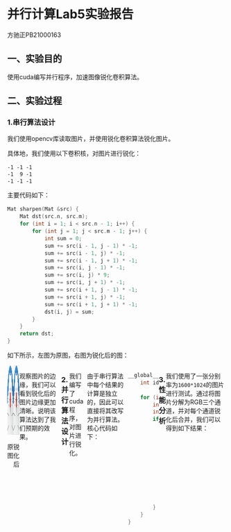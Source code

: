 # 并行计算Lab5实验报告
方驰正PB21000163
## 一、实验目的
使用cuda编写并行程序，加速图像锐化卷积算法。
## 二、实验过程
### 1.串行算法设计
我们使用opencv库读取图片，并使用锐化卷积算法锐化图片。

具体地，我们使用以下卷积核，对图片进行锐化：
```
-1 -1 -1
-1  9 -1
-1 -1 -1
```
主要代码如下：
```cpp
Mat sharpen(Mat &src) {
    Mat dst(src.n, src.m);
    for (int i = 1; i < src.n - 1; i++) {
        for (int j = 1; j < src.m - 1; j++) {
            int sum = 0;
            sum += src(i - 1, j - 1) * -1;
            sum += src(i - 1, j) * -1;
            sum += src(i - 1, j + 1) * -1;
            sum += src(i, j - 1) * -1;
            sum += src(i, j) * 9;
            sum += src(i, j + 1) * -1;
            sum += src(i + 1, j - 1) * -1;
            sum += src(i + 1, j) * -1;
            sum += src(i + 1, j + 1) * -1;
            dst(i, j) = sum;
        }
    }
    return dst;
}
```
如下所示，左图为原图，右图为锐化后的图：
<div style="display: flex; flex-direction: row;">
  <div style="flex: 1;">
    <img src="images.jpg" alt="原图" style="width:250px;height:160px;">
    <p style="text-align: center;">原图</p>
  </div>
  <div style="flex: 1;">
    <img src="result.jpg" alt="锐化后" style="width:250px;height:160px;">
    <p style="text-align: center;">锐化后</p>
</div>


观察图片的边缘，我们可以看到锐化后的图片边缘更加清晰。说明该算法达到了我们预期的效果。

### 2.并行算法设计
我们编写了cuda程序，对图片进行锐化。

由于串行算法中每个结果的计算是独立的，因此可以直接将其改写为并行算法。核心代码如下：
```c++
__global__ void sharpen(int *src, int *dest, int n, int m) {
    int id = blockIdx.x * blockDim.x + threadIdx.x;

    for (int i = id; i < n * m; i += blockDim.x * gridDim.x) {
        int x = i / m;
        int y = i % m;
        if (x > 0 && x < n - 1 && y > 0 && y < m - 1) {
            int sum = 0;
            sum += src[(x - 1) * m + y - 1] * -1;
            sum += src[(x - 1) * m + y] * -1;
            sum += src[(x - 1) * m + y + 1] * -1;
            sum += src[x * m + y - 1] * -1;
            sum += src[x * m + y] * 9;
            sum += src[x * m + y + 1] * -1;
            sum += src[(x + 1) * m + y - 1] * -1;
            sum += src[(x + 1) * m + y] * -1;
            sum += src[(x + 1) * m + y + 1] * -1;
            dest[x * m + y] = sum;
        }
    }
}
```
### 3.性能分析
我们使用了一张分别率为`1600*1024`的图片进行测试。通过将图片分解为RGB三个通道，并对每个通道锐化后合并，我们可以得到如下结果：